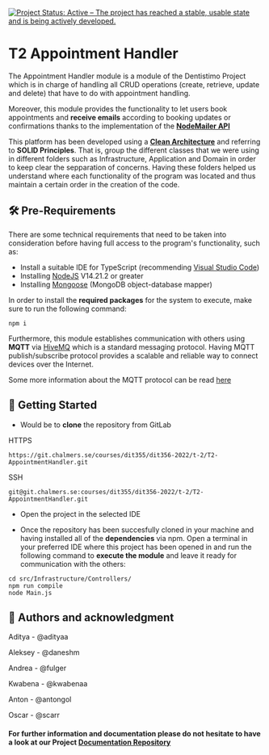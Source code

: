 [![Project Status: Active – The project has reached a stable, usable state and is being actively developed.](https://www.repostatus.org/badges/latest/active.svg)](https://www.repostatus.org/#active)

# T2 Appointment Handler
The Appointment Handler module is a module of the Dentistimo Project which is in charge of handling all CRUD operations (create, retrieve, update and delete) that have to do with appointment handling. 

Moreover, this module provides the functionality to let users book appointments and **receive emails** according to booking updates or confirmations thanks to the implementation of the [**NodeMailer API**](https://nodemailer.com/about/) 

This platform has been developed using a [**Clean Architecture**](https://blog.cleancoder.com/uncle-bob/2012/08/13/the-clean-architecture.html) and referring to **SOLID Principles**. That is, group the different classes that we were using in different folders such as Infrastructure, Application and Domain in order to keep clear the sepparation of concerns. Having these folders helped us understand where each functionality of the program was located and thus maintain a certain order in the creation of the code.

## 🛠 Pre-Requirements 
There are some technical requirements that need to be taken into consideration before having full access to the program's functionality, such as:

- Install a suitable IDE for TypeScript (recommending [Visual Studio Code](https://visualstudio.microsoft.com/))
- Installing [NodeJS](https://nodejs.org/en/download/) V14.21.2 or greater
- Installing [Mongoose](https://mongoosejs.com/) (MongoDB object-database mapper)

In order to install the **required packages** for the system to execute, make sure to run the following command:
```
npm i
```

Furthermore, this module establishes communication with others using **MQTT** via [HiveMQ](https://www.hivemq.com/) which is a standard messaging protocol. Having MQTT publish/subscribe protocol provides a scalable and reliable way to connect devices over the Internet.

Some more information about the MQTT protocol can be read [here](https://www.hivemq.com/docs/hivemq/4.10/user-guide/introduction.html)

## 🚀 Getting Started 

- Would be to **clone** the repository from GitLab

HTTPS
```
https://git.chalmers.se/courses/dit355/dit356-2022/t-2/T2-AppointmentHandler.git
```

SSH
```
git@git.chalmers.se:courses/dit355/dit356-2022/t-2/T2-AppointmentHandler.git
```
- Open the project in the selected IDE

- Once the repository has been succesfully cloned in your machine and having installed all of the **dependencies** via npm. 
Open a terminal in your preferred IDE where this project has been opened in and run the following command to **execute the module** and leave it ready for communication with the others:
```
cd src/Infrastructure/Controllers/
npm run compile
node Main.js
```


## 👤 Authors and acknowledgment
Aditya - @adityaa

Aleksey - @daneshm

Andrea - @fulger

Kwabena - @kwabenaa

Anton - @antongol

Oscar - @scarr


#### For further information and documentation please do not hesitate to have a look at our Project [Documentation Repository](https://git.chalmers.se/courses/dit355/dit356-2022/t-2/t2-project)





